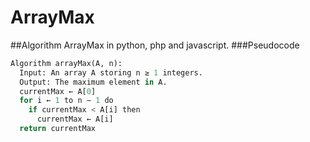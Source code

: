 # ArrayMax
##Algorithm ArrayMax in python, php and javascript.
###Pseudocode
```python
Algorithm arrayMax(A, n):
  Input: An array A storing n ≥ 1 integers.
  Output: The maximum element in A.
  currentMax ← A[0]
  for i ← 1 to n − 1 do
    if currentMax < A[i] then
      currentMax ← A[i]
  return currentMax 
  ```


